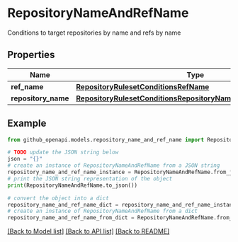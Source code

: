 # RepositoryNameAndRefName

Conditions to target repositories by name and refs by name

## Properties

Name | Type | Description | Notes
------------ | ------------- | ------------- | -------------
**ref_name** | [**RepositoryRulesetConditionsRefName**](RepositoryRulesetConditionsRefName.md) |  | [optional] 
**repository_name** | [**RepositoryRulesetConditionsRepositoryNameTargetRepositoryName**](RepositoryRulesetConditionsRepositoryNameTargetRepositoryName.md) |  | 

## Example

```python
from github_openapi.models.repository_name_and_ref_name import RepositoryNameAndRefName

# TODO update the JSON string below
json = "{}"
# create an instance of RepositoryNameAndRefName from a JSON string
repository_name_and_ref_name_instance = RepositoryNameAndRefName.from_json(json)
# print the JSON string representation of the object
print(RepositoryNameAndRefName.to_json())

# convert the object into a dict
repository_name_and_ref_name_dict = repository_name_and_ref_name_instance.to_dict()
# create an instance of RepositoryNameAndRefName from a dict
repository_name_and_ref_name_from_dict = RepositoryNameAndRefName.from_dict(repository_name_and_ref_name_dict)
```
[[Back to Model list]](../README.md#documentation-for-models) [[Back to API list]](../README.md#documentation-for-api-endpoints) [[Back to README]](../README.md)


